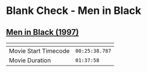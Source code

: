 Blank Check - Men in Black
===============
[Men in Black (1997)](https://www.patreon.com/posts/men-in-black-78978260)
---------------
| <!-- -->             | <!-- -->       |
|----------------------|----------------|
| Movie Start Timecode | `00:25:38.787` |
| Movie Duration       | `01:37:58`     |
